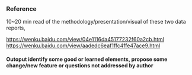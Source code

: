 ### Reference
10~20 min read of the methodology/presentation/visual of these two data reports, 

https://wenku.baidu.com/view/04e1116da45177232f60a2cb.html
https://wenku.baidu.com/view/aadedc6eaf1ffc4ffe47ace9.html

#### Outoput identify some good or learned elements, propose some change/new feature or questions not addressed by author
